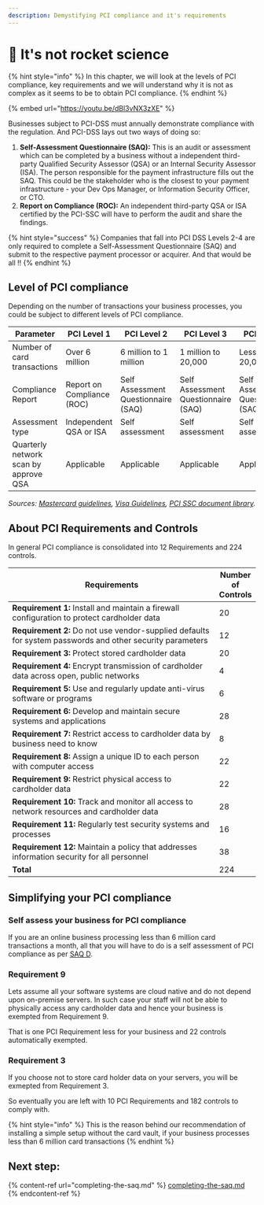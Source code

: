 ```yaml
---
description: Demystifying PCI compliance and it's requirements
---
```


# 🍰 It's not rocket science

{% hint style="info" %}
In this chapter, we will look at the levels of PCI compliance, key requirements and we will understand why it is not as complex as it seems to be to obtain PCI compliance.
{% endhint %}

{% embed url="https://youtu.be/dBl3vNX3zXE" %}

Businesses subject to PCI-DSS must annually demonstrate compliance with the regulation. And PCI-DSS lays out two ways of doing so:

1. **Self-Assessment Questionnaire (SAQ):** This is an audit or assessment which can be completed by a business without a independent third-party Qualified Security Assessor (QSA) or an Internal Security Assessor (ISA). The person responsible for the payment infrastructure fills out the SAQ. This could be the stakeholder who is the closest to your payment infrastructure - your Dev Ops Manager, or Information Security Officer, or CTO.&#x20;
2. **Report on Compliance (ROC):** An independent third-party QSA or ISA certified by the PCI-SSC will have to perform the audit and share the findings.

{% hint style="success" %}
Companies that fall into PCI DSS Levels 2-4 are only required to complete a Self-Assessment Questionnaire (SAQ) and submit to the respective payment processor or acquirer. And that would be all !!
{% endhint %}

## Level of PCI compliance

Depending on the number of transactions your business processes, you could be subject to different levels of PCI compliance.

<table><thead><tr><th width="186">Parameter</th><th width="144">PCI Level 1</th><th width="142">PCI Level 2</th><th width="138">PCI Level 3</th><th>PCI Level 4</th></tr></thead><tbody><tr><td>Number of card transactions</td><td>Over 6 million</td><td>6 million to 1 million</td><td>1 million to 20,000</td><td>Less than 20,000</td></tr><tr><td>Compliance Report</td><td>Report on Compliance (ROC)</td><td>Self Assessment Questionnaire (SAQ)</td><td>Self Assessment Questionnaire (SAQ)</td><td>Self Assessment Questionnaire (SAQ)</td></tr><tr><td>Assessment type</td><td>Independent QSA or ISA</td><td>Self assessment</td><td>Self assessment</td><td>Self assessment</td></tr><tr><td>Quarterly network scan by approve QSA</td><td>Applicable</td><td>Applicable</td><td>Applicable</td><td>Applicable</td></tr></tbody></table>

_Sources:_ [_Mastercard guidelines_](https://www.mastercard.us/en-us/business/overview/safety-and-security/security-recommendations/site-data-protection-PCI/merchants-need-to-know.html)_,_ [_Visa Guidelines_](https://www.visa.co.in/support/small-business/security-compliance.html)_,_ [_PCI SSC document library_](https://www.pcisecuritystandards.org/document\_library/?category=pcidss\&hsCtaTracking=8aa4514c-37d0-40bc-b864-ed4c4aebb5de%7C8d5a5e5f-7860-4a8c-97cc-d91f17654660)_._&#x20;

## About PCI Requirements and Controls

In general PCI compliance is consolidated into 12 Requirements and 224 controls.

<table><thead><tr><th width="558">Requirements</th><th>Number of Controls</th></tr></thead><tbody><tr><td><strong>Requirement 1:</strong> Install and maintain a firewall configuration to protect cardholder data</td><td>20</td></tr><tr><td><strong>Requirement 2:</strong> Do not use vendor-supplied defaults for system passwords and other security parameters</td><td>12</td></tr><tr><td><strong>Requirement 3:</strong> Protect stored cardholder data</td><td>20</td></tr><tr><td><strong>Requirement 4:</strong> Encrypt transmission of cardholder data across open, public networks</td><td>4</td></tr><tr><td><strong>Requirement 5:</strong> Use and regularly update anti-virus software or programs</td><td>6</td></tr><tr><td><strong>Requirement 6:</strong> Develop and maintain secure systems and applications</td><td>28</td></tr><tr><td><strong>Requirement 7:</strong> Restrict access to cardholder data by business need to know</td><td>8</td></tr><tr><td><strong>Requirement 8:</strong> Assign a unique ID to each person with computer access</td><td>22</td></tr><tr><td><strong>Requirement 9:</strong> Restrict physical access to cardholder data</td><td>22</td></tr><tr><td><strong>Requirement 10:</strong> Track and monitor all access to network resources and cardholder data</td><td>28</td></tr><tr><td><strong>Requirement 11:</strong> Regularly test security systems and processes</td><td>16</td></tr><tr><td><strong>Requirement 12:</strong> Maintain a policy that addresses information security for all personnel</td><td>38</td></tr><tr><td><strong>Total</strong></td><td>224</td></tr></tbody></table>

## Simplifying your PCI compliance

### Self assess your business for PCI compliance

If you are an online business processing less than 6 million card transactions a month, all that you will have to do is a self assessment of PCI compliance as per [SAQ D](https://listings.pcisecuritystandards.org/documents/SAQ\_D\_v3\_Merchant.pdf).

### Requirement 9

Lets assume all your software systems are cloud native and do not depend upon on-premise servers. In such case your staff will not be able to physically access any cardholder data and hence your business is exempted from Requirement 9.

That is one PCI Requirement less for your business and 22 controls automatically exempted.

### Requirement 3

If you choose not to store card holder data on your servers, you will be exmepted from Requirement 3.

So eventually you are left with 10 PCI Requirements and 182 controls to comply with.&#x20;

{% hint style="info" %}
This is the reason behind our recommendation of installing a simple setup without the card vault, if your business processes less than 6 million card transactions
{% endhint %}

## Next step:

{% content-ref url="completing-the-saq.md" %}
[completing-the-saq.md](completing-the-saq.md)
{% endcontent-ref %}
